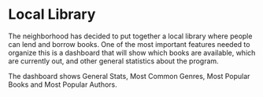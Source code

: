 # Local Library

The neighborhood has decided to put together a local library where people can lend and borrow books. One of the most important features needed to organize this is a dashboard that will show which books are available, which are currently out, and other general statistics about the program.

The dashboard shows General Stats, Most Common Genres, Most Popular Books and Most Popular Authors.
